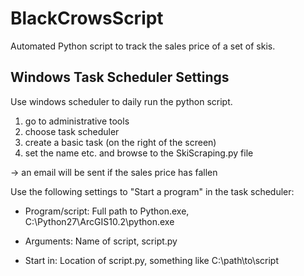 # BlackCrowsScript
Automated Python script to track the sales price of a set of skis.

## Windows Task Scheduler Settings

Use windows scheduler to daily run the python script.

1) go to administrative tools
2) choose task scheduler
3) create a basic task (on the right of the screen)
4) set the name etc. and browse to the SkiScraping.py file

-> an email will be sent if the sales price has fallen


Use the following settings to "Start a program" in the task scheduler:

-  Program/script: Full path to Python.exe, C:\Python27\ArcGIS10.2\python.exe

-  Arguments: Name of script, script.py

-  Start in: Location of script.py, something like C:\path\to\script

